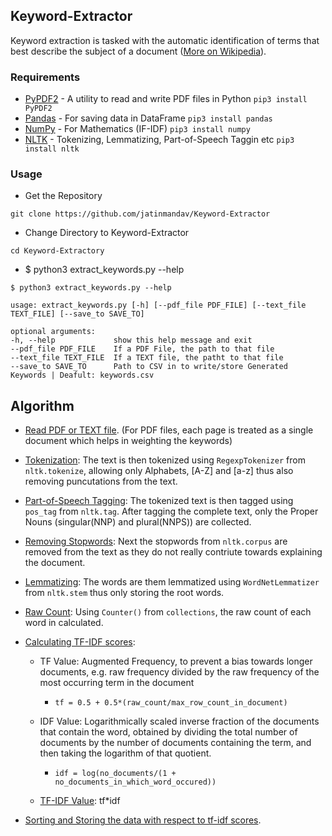 ## Keyword-Extractor
Keyword extraction is tasked with the automatic identification of terms that best describe the subject of a document ([More on Wikipedia](https://en.wikipedia.org/wiki/Keyword_extraction)).

### Requirements
  - [PyPDF2](https://github.com/mstamy2/PyPDF2) - A utility to read and write PDF files in Python `pip3 install PyPDF2`
  - [Pandas](https://github.com/pandas-dev/pandas) - For saving data in DataFrame `pip3 install pandas`
  - [NumPy](https://github.com/numpy/numpy) - For Mathematics (IF-IDF) `pip3 install numpy`
  - [NLTK](https://github.com/nltk/nltk) - Tokenizing, Lemmatizing, Part-of-Speech Taggin etc `pip3 install nltk`

### Usage
 - Get the Repository
 
 `git clone https://github.com/jatinmandav/Keyword-Extractor`
 
 - Change Directory to Keyword-Extractor
 
 `cd Keyword-Extractory`
 
 - $ python3 extract_keywords.py --help
 ```
 $ python3 extract_keywords.py --help

usage: extract_keywords.py [-h] [--pdf_file PDF_FILE] [--text_file TEXT_FILE] [--save_to SAVE_TO]

optional arguments:
-h, --help             show this help message and exit
--pdf_file PDF_FILE    If a PDF File, the path to that file
--text_file TEXT_FILE  If a TEXT file, the patht to that file
--save_to SAVE_TO      Path to CSV in to write/store Generated Keywords | Deafult: keywords.csv
```

## Algorithm
  - [Read PDF or TEXT file](https://github.com/jatinmandav/Keyword-Extractor/blob/0b573449c5b016e422e17e803d999857ce6bdadb/extract_keywords.py#L13). (For PDF files, each page is treated as a single document which helps in weighting the keywords)
  
  - [Tokenization](https://github.com/jatinmandav/Keyword-Extractor/blob/13904fb8f01ee6ff493f7d19f32e1d6a0fa962ab/extract_keywords.py#L69): The text is then tokenized using `RegexpTokenizer` from `nltk.tokenize`, allowing only Alphabets, [A-Z] and [a-z] thus also removing puncutations from the text.
  
  - [Part-of-Speech Tagging](https://github.com/jatinmandav/Keyword-Extractor/blob/13904fb8f01ee6ff493f7d19f32e1d6a0fa962ab/extract_keywords.py#L73): The tokenized text is then tagged using `pos_tag` from `nltk.tag`. After tagging the complete text, only the Proper Nouns (singular(NNP) and plural(NNPS)) are collected.
  
  - [Removing Stopwords](https://github.com/jatinmandav/Keyword-Extractor/blob/13904fb8f01ee6ff493f7d19f32e1d6a0fa962ab/extract_keywords.py#L80): Next the stopwords from `nltk.corpus` are removed from the text as they do not really contriute towards explaining the document.
  
  - [Lemmatizing](https://github.com/jatinmandav/Keyword-Extractor/blob/13904fb8f01ee6ff493f7d19f32e1d6a0fa962ab/extract_keywords.py#L84): The words are them lemmatized using `WordNetLemmatizer` from `nltk.stem` thus only storing the root words.
  
  - [Raw Count](https://github.com/jatinmandav/Keyword-Extractor/blob/13904fb8f01ee6ff493f7d19f32e1d6a0fa962ab/extract_keywords.py#L93): Using `Counter()` from `collections`, the raw count of each word in calculated.
  
  - [Calculating TF-IDF scores](https://github.com/jatinmandav/Keyword-Extractor/blob/13904fb8f01ee6ff493f7d19f32e1d6a0fa962ab/extract_keywords.py#L41): 
    - TF Value: Augmented Frequency, to prevent a bias towards longer documents, e.g. raw frequency divided by the raw frequency of the most occurring term in the document
      
      - `tf = 0.5 + 0.5*(raw_count/max_row_count_in_document)`
    
    - IDF Value: Logarithmically scaled inverse fraction of the documents that contain the word, obtained by dividing the total number of documents by the number of documents containing the term, and then taking the logarithm of that quotient.
    
      - `idf = log(no_documents/(1 + no_documents_in_which_word_occured))`
      
    - [TF-IDF Value](https://en.wikipedia.org/wiki/Tf%E2%80%93idf): tf*idf
    
  - [Sorting and Storing the data with respect to tf-idf scores](https://github.com/jatinmandav/Keyword-Extractor/blob/13904fb8f01ee6ff493f7d19f32e1d6a0fa962ab/extract_keywords.py#L116).
    
